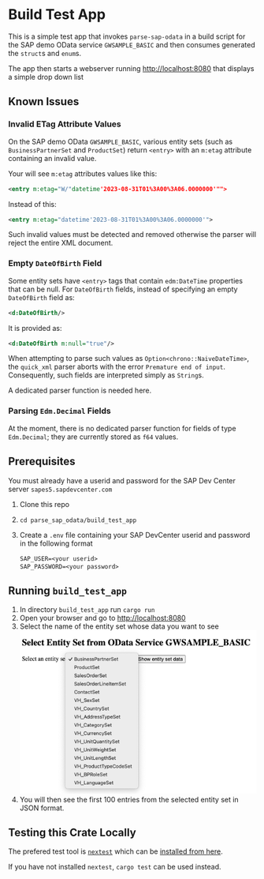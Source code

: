 # Build Test App

This is a simple test app that invokes `parse-sap-odata` in a build script for the SAP demo OData service `GWSAMPLE_BASIC` and then consumes generated the `struct`s and `enum`s.

The app then starts a webserver running <http://localhost:8080> that displays a simple drop down list

## Known Issues

### Invalid ETag Attribute Values

On the SAP demo OData `GWSAMPLE_BASIC`, various entity sets (such as `BusinessPartnerSet` and `ProductSet`) return `<entry>` with an `m:etag` attribute containing an invalid value.

Your will see `m:etag` attributes values like this:

```xml
<entry m:etag="W/"datetime'2023-08-31T01%3A00%3A06.0000000'"">
```

Instead of this:

```xml
<entry m:etag="datetime'2023-08-31T01%3A00%3A06.0000000'">
```

Such invalid values must be detected and removed otherwise the parser will reject the entire XML document.

### Empty `DateOfBirth` Field

Some entity sets have `<entry>` tags that contain `edm:DateTime` properties that can be null.
For `DateOfBirth` fields, instead of specifying an empty `DateOfBirth` field as:

```xml
<d:DateOfBirth/>
```

It is provided as:

```xml
<d:DateOfBirth m:null="true"/>
```

When attempting to parse such values as `Option<chrono::NaiveDateTime>`, the `quick_xml` parser aborts with the error `Premature end of input`.
Consequently, such fields are interpreted simply as `String`s.

A dedicated parser function is needed here.

### Parsing `Edm.Decimal` Fields

At the moment, there is no dedicated parser function for fields of type `Edm.Decimal`; they are currently stored as `f64` values.

## Prerequisites

You must already have a userid and password for the SAP Dev Center server `sapes5.sapdevcenter.com`

1. Clone this repo
1. `cd parse_sap_odata/build_test_app`
1. Create a `.env` file containing your SAP DevCenter userid and password in the following format

   ```
   SAP_USER=<your userid>
   SAP_PASSWORD=<your password>
   ```

## Running `build_test_app`

1. In directory `build_test_app` run `cargo run`
1. Open your browser and go to <http://localhost:8080>
1. Select the name of the entity set whose data you want to see
    ![Start screen](../img/start_screen.png)
1. You will then see the first 100 entries from the selected entity set in JSON format.

## Testing this Crate Locally

The prefered test tool is [`nextest`](https://crates.io/crates/cargo-nextest) which can be [installed from here](https://nexte.st/).

If you have not installed `nextest`, `cargo test` can be used instead.
